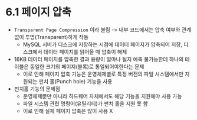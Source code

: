 # 6.1 페이지 압축

- `Transparent Page Compression` 이라 불림 -> 내부 코드에서는 압축 여부와 관계없이 투명(Transparent)하게 작동
  - MySQL 서버가 디스크에 저장하는 시점에 데이터 페이지가 압축되어 저장, 디스크에서 데이터 페이지를 읽어올 때 압축이 해제
- 16KB 데이터 페이지를 압축한 결과 용량이 얼마나 될지 예측 불가능한데 하나의 테이블은 동일한 크기의 페이지(블록)로 통일되어야한다는 문제
  - 이로 인해 페이지 압축 기능은 운영체제별로 특정 버전의 파일 시스템에서만 지원되는 펀치 홀(Punch hole) 기능을 사용
- 펀치홀 기능의 문제점
  - 운영체제뿐만 아니라 하드웨어 자체에서도 해당 기능을 지원해야 사용 가능
  - 파일 시스템 관련 명령어(유틸리티)가 펀치 홀을 지원 못 함
  - 이로 인해 실제 페이지 압축은 많이 사용 X
